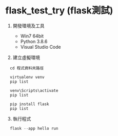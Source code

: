 # flask_test_try (flask測試)

1. 開發環境及工具
   * Win7 64bit
   * Python 3.8.6
   * Visual Studio Code
   
2. 建立虛擬環境
```
  cd 程式資料夾路徑

  virtualenv venv
  pip list

  venv\Scripts\activate
  pip list

  pip install flask
  pip list
```

3. 執行程式
```python
  flask --app hello run
```
